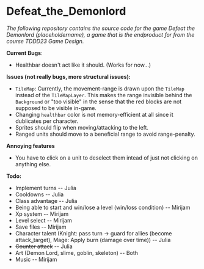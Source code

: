 # Defeat_the_Demonlord
*The following repository contains the source code for the game Defeat the Demonlord (placeholdername), a game that is the endproduct for from the course TDDD23 Game Design.*

**Current Bugs**:
* Healthbar doesn't act like it should. (Works for now...)

**Issues (not really bugs, more structural issues):**
* `TileMap`: Currently, the movement-range is drawn upon the `TileMap` instead of the `TileMapLayer`. This makes the range invisible behind the `Background` or "too visible" in the sense that the red blocks are not supposed to be visible in-game.
* Changing `healthbar` color is not memory-efficient at all since it dublicates per character.
* Sprites should flip when moving/attacking to the left.
* Ranged units should move to a beneficial range to avoid range-penalty.

**Annoying features**
* You have to click on a unit to deselect them intead of just not clicking on anything else.

**Todo:**
* Implement turns -- Julia
* Cooldowns -- Julia
* Class advantage -- Julia
* Being able to start and win/lose a level (win/loss condition) -- Mirijam
* Xp system -- Mirijam
* Level select -- Mirijam
* Save files -- Mirijam
* Character talent (Knight: pass turn -> guard for allies (become attack_target), Mage: Apply burn (damage over time)) -- Julia
* <del>Counter attack</del> -- Julia
* Art (Demon Lord, slime, goblin, skeleton) -- Both
* Music -- Mirijam
